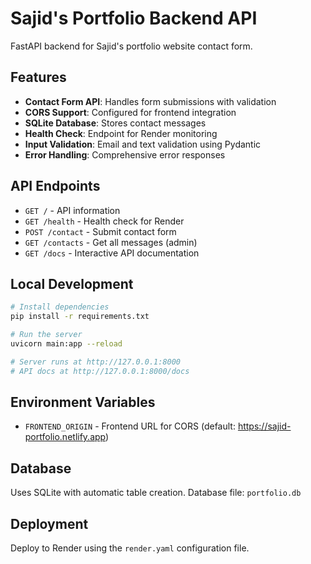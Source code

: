 # Sajid's Portfolio Backend API

FastAPI backend for Sajid's portfolio website contact form.

## Features

- **Contact Form API**: Handles form submissions with validation
- **CORS Support**: Configured for frontend integration
- **SQLite Database**: Stores contact messages
- **Health Check**: Endpoint for Render monitoring
- **Input Validation**: Email and text validation using Pydantic
- **Error Handling**: Comprehensive error responses

## API Endpoints

- `GET /` - API information
- `GET /health` - Health check for Render
- `POST /contact` - Submit contact form
- `GET /contacts` - Get all messages (admin)
- `GET /docs` - Interactive API documentation

## Local Development

```bash
# Install dependencies
pip install -r requirements.txt

# Run the server
uvicorn main:app --reload

# Server runs at http://127.0.0.1:8000
# API docs at http://127.0.0.1:8000/docs
```

## Environment Variables

- `FRONTEND_ORIGIN` - Frontend URL for CORS (default: https://sajid-portfolio.netlify.app)

## Database

Uses SQLite with automatic table creation. Database file: `portfolio.db`

## Deployment

Deploy to Render using the `render.yaml` configuration file.
